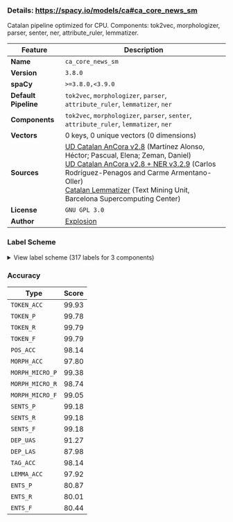 ### Details: https://spacy.io/models/ca#ca_core_news_sm

Catalan pipeline optimized for CPU. Components: tok2vec, morphologizer, parser, senter, ner, attribute_ruler, lemmatizer.

| Feature | Description |
| --- | --- |
| **Name** | `ca_core_news_sm` |
| **Version** | `3.8.0` |
| **spaCy** | `>=3.8.0,<3.9.0` |
| **Default Pipeline** | `tok2vec`, `morphologizer`, `parser`, `attribute_ruler`, `lemmatizer`, `ner` |
| **Components** | `tok2vec`, `morphologizer`, `parser`, `senter`, `attribute_ruler`, `lemmatizer`, `ner` |
| **Vectors** | 0 keys, 0 unique vectors (0 dimensions) |
| **Sources** | [UD Catalan AnCora v2.8](https://github.com/UniversalDependencies/UD_Catalan-AnCora) (Martínez Alonso, Héctor; Pascual, Elena; Zeman, Daniel)<br />[UD Catalan AnCora v2.8 + NER v3.2.9](https://github.com/TeMU-BSC/spacy/releases/tag/3.2.9) (Carlos Rodríguez-Penagos and Carme Armentano-Oller)<br />[Catalan Lemmatizer](https://github.com/explosion/spacy-lookups-data) (Text Mining Unit, Barcelona Supercomputing Center) |
| **License** | `GNU GPL 3.0` |
| **Author** | [Explosion](https://explosion.ai) |

### Label Scheme

<details>

<summary>View label scheme (317 labels for 3 components)</summary>

| Component | Labels |
| --- | --- |
| **`morphologizer`** | `Definite=Def\|Gender=Masc\|Number=Sing\|POS=DET\|PronType=Art`, `POS=PROPN`, `POS=PUNCT\|PunctSide=Ini\|PunctType=Brck`, `POS=PUNCT\|PunctSide=Fin\|PunctType=Brck`, `Mood=Ind\|Number=Sing\|POS=AUX\|Person=3\|Tense=Pres\|VerbForm=Fin`, `Gender=Masc\|Number=Sing\|POS=VERB\|Tense=Past\|VerbForm=Part`, `Definite=Def\|Gender=Fem\|Number=Sing\|POS=DET\|PronType=Art`, `Gender=Fem\|Number=Sing\|POS=NOUN`, `POS=ADP`, `NumType=Card\|Number=Plur\|POS=NUM`, `Gender=Masc\|Number=Plur\|POS=NOUN`, `Number=Sing\|POS=ADJ`, `POS=CCONJ`, `Gender=Fem\|Number=Sing\|POS=DET\|PronType=Ind`, `NumForm=Digit\|NumType=Card\|POS=NUM`, `NumForm=Digit\|POS=NOUN`, `Gender=Masc\|Number=Plur\|POS=ADJ`, `POS=PUNCT\|PunctType=Comm`, `POS=AUX\|VerbForm=Inf`, `Case=Acc,Dat\|POS=PRON\|Person=3\|PrepCase=Npr\|PronType=Prs\|Reflex=Yes`, `Definite=Def\|Gender=Masc\|Number=Plur\|POS=DET\|PronType=Art`, `POS=PRON\|PronType=Rel`, `Mood=Ind\|Number=Plur\|POS=VERB\|Person=3\|Tense=Imp\|VerbForm=Fin`, `Gender=Fem\|Number=Sing\|POS=DET\|PronType=Art`, `Gender=Fem\|Number=Sing\|POS=DET\|Person=3\|Poss=Yes\|PronType=Prs`, `Definite=Def\|Gender=Fem\|Number=Plur\|POS=DET\|PronType=Art`, `Gender=Fem\|Number=Plur\|POS=NOUN`, `Gender=Fem\|Number=Plur\|POS=ADJ`, `POS=VERB\|VerbForm=Inf`, `Case=Acc,Dat\|Number=Plur\|POS=PRON\|Person=3\|PronType=Prs`, `Number=Plur\|POS=ADJ`, `POS=PUNCT\|PunctType=Peri`, `Number=Sing\|POS=PRON\|PronType=Rel`, `Gender=Masc\|Number=Sing\|POS=NOUN`, `Mood=Imp\|Number=Sing\|POS=VERB\|Person=2\|VerbForm=Fin`, `Gender=Masc\|Number=Plur\|POS=ADJ\|VerbForm=Part`, `POS=SCONJ`, `Mood=Ind\|Number=Plur\|POS=AUX\|Person=3\|Tense=Pres\|VerbForm=Fin`, `Gender=Masc\|Number=Plur\|POS=VERB\|Tense=Past\|VerbForm=Part`, `Definite=Def\|Number=Sing\|POS=DET\|PronType=Art`, `Gender=Masc\|Number=Sing\|POS=DET\|PronType=Ind`, `Gender=Fem\|Number=Plur\|POS=ADJ\|VerbForm=Part`, `Gender=Masc\|Number=Sing\|POS=DET\|PronType=Dem`, `POS=VERB\|VerbForm=Ger`, `POS=NOUN`, `Gender=Fem\|NumType=Card\|Number=Sing\|POS=NUM`, `Gender=Fem\|Number=Sing\|POS=ADJ\|VerbForm=Part`, `Gender=Fem\|NumType=Ord\|Number=Plur\|POS=ADJ`, `POS=SYM`, `Gender=Masc\|Number=Sing\|POS=ADJ`, `Gender=Masc\|Number=Sing\|POS=ADJ\|VerbForm=Part`, `Mood=Ind\|Number=Sing\|POS=VERB\|Person=3\|Tense=Pres\|VerbForm=Fin`, `Gender=Fem\|Number=Sing\|POS=DET\|PronType=Dem`, `POS=ADV\|Polarity=Neg`, `POS=ADV`, `Number=Sing\|POS=PRON\|PronType=Dem`, `Number=Sing\|POS=NOUN`, `Mood=Ind\|Number=Plur\|POS=VERB\|Person=3\|Tense=Pres\|VerbForm=Fin`, `Number=Plur\|POS=NOUN`, `Mood=Sub\|Number=Plur\|POS=VERB\|Person=3\|Tense=Imp\|VerbForm=Fin`, `Gender=Fem\|Number=Sing\|POS=ADJ`, `Mood=Sub\|Number=Sing\|POS=VERB\|Person=1\|Tense=Pres\|VerbForm=Fin`, `Gender=Masc\|Number=Sing\|POS=PRON\|PronType=Tot`, `Case=Loc\|POS=PRON\|Person=3\|PronType=Prs`, `Gender=Fem\|NumType=Ord\|Number=Sing\|POS=ADJ`, `Degree=Cmp\|POS=ADV`, `Gender=Fem\|Number=Plur\|POS=DET\|PronType=Art`, `Gender=Fem\|Number=Plur\|POS=DET\|Person=3\|Poss=Yes\|PronType=Prs`, `Mood=Ind\|Number=Sing\|POS=VERB\|Person=3\|Tense=Fut\|VerbForm=Fin`, `Gender=Masc\|NumType=Ord\|Number=Sing\|POS=ADJ`, `Mood=Ind\|Number=Sing\|POS=AUX\|Person=3\|Tense=Fut\|VerbForm=Fin`, `NumType=Card\|POS=NUM`, `Mood=Ind\|Number=Plur\|POS=VERB\|Person=3\|Tense=Fut\|VerbForm=Fin`, `Number=Sing\|POS=PRON\|PronType=Ind`, `Gender=Masc\|Number=Sing\|POS=DET\|PronType=Art`, `Number=Plur\|POS=DET\|PronType=Ind`, `Mood=Sub\|Number=Plur\|POS=VERB\|Person=3\|Tense=Pres\|VerbForm=Fin`, `Gender=Masc\|Number=Plur\|POS=DET\|PronType=Dem`, `Mood=Ind\|Number=Plur\|POS=AUX\|Person=3\|Tense=Fut\|VerbForm=Fin`, `Gender=Masc\|NumType=Card\|Number=Sing\|POS=NUM`, `Mood=Sub\|Number=Plur\|POS=AUX\|Person=3\|Tense=Pres\|VerbForm=Fin`, `Case=Acc\|Gender=Fem\|Number=Sing\|POS=PRON\|Person=3\|PronType=Prs`, `Number=Sing\|POS=DET\|PronType=Ind`, `POS=PUNCT`, `Number=Sing\|POS=DET\|PronType=Rel`, `Case=Gen\|POS=PRON\|Person=3\|PronType=Prs`, `Gender=Fem\|NumType=Card\|Number=Plur\|POS=NUM`, `Mood=Ind\|Number=Plur\|POS=VERB\|Person=1\|Tense=Pres\|VerbForm=Fin`, `POS=DET\|PronType=Ind`, `POS=AUX`, `Case=Acc\|Gender=Neut\|Number=Sing\|POS=PRON\|Person=3\|PronType=Prs`, `Case=Acc,Dat\|Number=Plur\|POS=PRON\|Person=1\|PronType=Prs`, `Degree=Cmp\|Number=Sing\|POS=ADJ`, `Number=Sing\|POS=VERB`, `Gender=Masc\|Number=Plur\|POS=PRON\|PronType=Ind`, `Gender=Fem\|Number=Plur\|POS=DET\|PronType=Dem`, `Gender=Masc\|Number=Plur\|POS=DET\|PronType=Art`, `Gender=Masc\|Number=Plur\|POS=DET\|Person=3\|Poss=Yes\|PronType=Prs`, `Case=Acc\|Gender=Fem,Masc\|Number=Sing\|POS=PRON\|Person=3\|PronType=Prs`, `Gender=Fem\|Number=Sing\|POS=VERB\|Tense=Past\|VerbForm=Part`, `Gender=Masc\|Number=Sing\|POS=PRON\|PronType=Ind`, `Gender=Fem\|Number=Plur\|POS=PRON\|PronType=Ind`, `Mood=Sub\|Number=Sing\|POS=VERB\|Person=3\|Tense=Pres\|VerbForm=Fin`, `Number=Plur\|POS=PRON\|PronType=Rel`, `Gender=Masc\|Number=Plur\|POS=DET\|PronType=Int`, `Mood=Ind\|Number=Plur\|POS=AUX\|Person=3\|Tense=Imp\|VerbForm=Fin`, `AdvType=Tim\|POS=NOUN`, `Gender=Masc\|Number=Plur\|POS=DET\|PronType=Ind`, `Gender=Fem\|Number=Plur\|POS=DET\|PronType=Ind`, `Gender=Masc\|Number=Sing\|POS=DET\|PronType=Int`, `Mood=Cnd\|Number=Sing\|POS=AUX\|Person=3\|VerbForm=Fin`, `Mood=Ind\|Number=Sing\|POS=VERB\|Person=3\|Tense=Imp\|VerbForm=Fin`, `Number=Sing\|POS=DET\|PronType=Art`, `Gender=Masc\|Number=Sing\|POS=DET\|Person=3\|Poss=Yes\|PronType=Prs`, `Case=Acc\|Gender=Masc\|Number=Sing\|POS=PRON\|Person=3\|PronType=Prs`, `Gender=Masc\|Number=Sing\|POS=PRON\|PronType=Int`, `POS=PUNCT\|PunctType=Semi`, `Mood=Cnd\|Number=Plur\|POS=AUX\|Person=3\|VerbForm=Fin`, `Case=Dat\|Number=Sing\|POS=PRON\|Person=3\|PronType=Prs`, `Gender=Masc\|NumType=Card\|Number=Plur\|POS=NUM`, `Mood=Ind\|Number=Sing\|POS=AUX\|Person=3\|Tense=Imp\|VerbForm=Fin`, `Gender=Fem\|Number=Sing\|POS=PRON\|PronType=Ind`, `Mood=Sub\|Number=Sing\|POS=AUX\|Person=3\|Tense=Imp\|VerbForm=Fin`, `NumForm=Digit\|POS=SYM`, `Gender=Masc\|Number=Sing\|POS=AUX\|Tense=Past\|VerbForm=Part`, `Gender=Fem\|Number=Sing\|POS=PRON\|PronType=Int`, `Gender=Fem\|Number=Sing\|POS=DET\|PronType=Int`, `POS=PRON\|PronType=Int`, `Gender=Fem\|Number=Plur\|POS=DET\|PronType=Int`, `Mood=Cnd\|Number=Sing\|POS=VERB\|Person=3\|VerbForm=Fin`, `Mood=Cnd\|Number=Plur\|POS=VERB\|Person=3\|VerbForm=Fin`, `POS=PART`, `Gender=Fem\|Number=Sing\|POS=PRON\|PronType=Dem`, `Gender=Masc\|Number=Sing\|POS=DET\|PronType=Tot`, `Gender=Masc\|Number=Plur\|POS=PRON\|PronType=Dem`, `POS=ADJ`, `Gender=Masc\|Number=Plur\|POS=PRON\|Person=3\|PronType=Prs`, `Degree=Cmp\|Number=Plur\|POS=ADJ`, `POS=PUNCT\|PunctType=Dash`, `Mood=Sub\|Number=Sing\|POS=AUX\|Person=3\|Tense=Pres\|VerbForm=Fin`, `Case=Acc\|Gender=Fem\|Number=Plur\|POS=PRON\|Person=3\|PronType=Prs`, `Mood=Sub\|Number=Sing\|POS=VERB\|Person=3\|Tense=Imp\|VerbForm=Fin`, `POS=SPACE`, `Gender=Fem\|Number=Plur\|POS=VERB\|Tense=Past\|VerbForm=Part`, `Gender=Fem\|Number=Sing\|POS=PRON\|Person=3\|PronType=Prs`, `Gender=Masc\|POS=NOUN`, `Mood=Ind\|Number=Sing\|POS=VERB\|Person=3\|Tense=Past\|VerbForm=Fin`, `Gender=Fem\|Number=Plur\|POS=PRON\|PronType=Int`, `Gender=Masc\|NumType=Ord\|Number=Plur\|POS=ADJ`, `Mood=Ind\|Number=Plur\|POS=AUX\|Person=1\|Tense=Fut\|VerbForm=Fin`, `POS=PUNCT\|PunctType=Colo`, `Gender=Masc\|NumType=Card\|POS=NUM`, `Gender=Masc\|Number=Sing\|POS=PRON\|Person=3\|PronType=Prs`, `Number=Sing\|POS=PRON\|PronType=Int`, `POS=PUNCT\|PunctType=Quot`, `Mood=Imp\|Number=Sing\|POS=VERB\|Person=3\|VerbForm=Fin`, `Gender=Fem\|Number=Sing\|Number[psor]=Plur\|POS=DET\|Person=1\|Poss=Yes\|PronType=Prs`, `Gender=Masc\|Number=Sing\|Number[psor]=Plur\|POS=DET\|Person=1\|Poss=Yes\|PronType=Prs`, `Mood=Ind\|Number=Plur\|POS=VERB\|Person=1\|Tense=Fut\|VerbForm=Fin`, `POS=AUX\|VerbForm=Ger`, `Gender=Fem\|Number=Plur\|POS=PRON\|Person=3\|PronType=Prs`, `Mood=Imp\|Number=Sing\|POS=AUX\|Person=3\|VerbForm=Fin`, `Number=Plur\|POS=PRON\|PronType=Ind`, `Gender=Masc\|Number=Sing\|POS=PRON\|PronType=Dem`, `Case=Acc,Dat\|Number=Sing\|POS=PRON\|Person=2\|Polite=Infm\|PrepCase=Npr\|PronType=Prs`, `Gender=Masc\|Number=Plur\|POS=PRON\|PronType=Int`, `Mood=Ind\|Number=Plur\|POS=AUX\|Person=1\|Tense=Pres\|VerbForm=Fin`, `NumForm=Digit\|NumType=Frac\|POS=NUM`, `POS=VERB`, `Gender=Fem\|Number=Plur\|POS=PRON\|PronType=Dem`, `Gender=Fem\|POS=NOUN`, `Case=Acc,Dat\|Number=Sing\|POS=PRON\|Person=1\|PrepCase=Npr\|PronType=Prs`, `Mood=Sub\|Number=Plur\|POS=VERB\|Person=2\|Tense=Pres\|VerbForm=Fin`, `Mood=Ind\|Number=Plur\|POS=AUX\|Person=2\|Tense=Fut\|VerbForm=Fin`, `Mood=Sub\|Number=Plur\|POS=AUX\|Person=1\|Tense=Pres\|VerbForm=Fin`, `Mood=Sub\|Number=Plur\|POS=AUX\|Person=3\|Tense=Imp\|VerbForm=Fin`, `Number=Plur\|POS=PRON\|Person=1\|PronType=Prs`, `Mood=Ind\|Number=Sing\|POS=VERB\|Person=1\|Tense=Pres\|VerbForm=Fin`, `Case=Nom\|Number=Sing\|POS=PRON\|Person=2\|Polite=Infm\|PronType=Prs`, `POS=X`, `Mood=Cnd\|Number=Plur\|POS=AUX\|Person=1\|VerbForm=Fin`, `Number=Sing\|POS=DET\|PronType=Dem`, `POS=DET`, `Mood=Ind\|Number=Sing\|POS=VERB\|Person=1\|Tense=Fut\|VerbForm=Fin`, `Mood=Ind\|Number=Sing\|POS=AUX\|Person=1\|Tense=Pres\|VerbForm=Fin`, `POS=DET\|PronType=Art`, `Gender=Masc\|Number=Sing\|POS=PRON\|Person=3\|Poss=Yes\|PronType=Prs`, `NumType=Ord\|Number=Sing\|POS=ADJ`, `Gender=Fem\|Number=Sing\|POS=AUX\|Tense=Past\|VerbForm=Part`, `Number=Plur\|Number[psor]=Plur\|POS=DET\|Person=1\|Poss=Yes\|PronType=Prs`, `Gender=Fem\|Number=Plur\|POS=AUX\|Tense=Past\|VerbForm=Part`, `Gender=Masc\|Number=Plur\|POS=AUX\|Tense=Past\|VerbForm=Part`, `Number=Plur\|POS=PRON\|PronType=Dem`, `Mood=Imp\|Number=Plur\|POS=VERB\|Person=1\|VerbForm=Fin`, `POS=PRON\|PronType=Ind`, `Mood=Ind\|Number=Sing\|POS=VERB\|Person=2\|Tense=Pres\|VerbForm=Fin`, `Mood=Imp\|Number=Plur\|POS=VERB\|Person=3\|VerbForm=Fin`, `Case=Nom\|Number=Sing\|POS=PRON\|Person=1\|PronType=Prs`, `Case=Acc\|Number=Sing\|POS=PRON\|Person=1\|PrepCase=Pre\|PronType=Prs`, `Mood=Ind\|Number=Sing\|POS=AUX\|Person=2\|Tense=Pres\|VerbForm=Fin`, `Mood=Ind\|Number=Plur\|POS=VERB\|Person=1\|Tense=Imp\|VerbForm=Fin`, `POS=PUNCT\|PunctSide=Fin\|PunctType=Qest`, `NumForm=Digit\|NumType=Ord\|POS=ADJ`, `Case=Acc\|POS=PRON\|Person=3\|PrepCase=Pre\|PronType=Prs\|Reflex=Yes`, `NumForm=Digit\|NumType=Frac\|POS=SYM`, `Mood=Ind\|Number=Plur\|POS=VERB\|Person=2\|Tense=Pres\|VerbForm=Fin`, `Gender=Masc\|Number=Sing\|Number[psor]=Sing\|POS=DET\|Person=2\|Poss=Yes\|PronType=Prs`, `Gender=Masc\|Number=Plur\|POS=PRON\|Person=3\|Poss=Yes\|PronType=Prs`, `Mood=Sub\|Number=Plur\|POS=VERB\|Person=1\|Tense=Pres\|VerbForm=Fin`, `POS=PUNCT\|PunctSide=Ini\|PunctType=Qest`, `NumType=Card\|Number=Sing\|POS=NUM`, `Foreign=Yes\|POS=PRON\|PronType=Int`, `Foreign=Yes\|Mood=Ind\|POS=VERB\|VerbForm=Fin`, `Foreign=Yes\|POS=ADP`, `Gender=Masc\|Number=Sing\|POS=PROPN`, `POS=PUNCT\|PunctSide=Ini\|PunctType=Excl`, `POS=PUNCT\|PunctSide=Fin\|PunctType=Excl`, `Mood=Cnd\|Number=Sing\|POS=AUX\|Person=1\|VerbForm=Fin`, `Number=Plur\|POS=PRON\|Person=2\|Polite=Form\|PronType=Prs`, `Mood=Sub\|POS=AUX\|Person=1\|Tense=Imp\|VerbForm=Fin`, `POS=PUNCT\|PunctSide=Ini\|PunctType=Comm`, `POS=PUNCT\|PunctSide=Fin\|PunctType=Comm`, `Number=Plur\|POS=PRON\|Person=2\|PronType=Prs`, `Mood=Ind\|Number=Plur\|POS=AUX\|Person=2\|Tense=Pres\|VerbForm=Fin`, `Case=Acc,Dat\|Number=Plur\|POS=PRON\|Person=2\|PronType=Prs`, `Mood=Cnd\|Number=Sing\|POS=VERB\|Person=1\|VerbForm=Fin`, `Mood=Cnd\|Number=Plur\|POS=VERB\|Person=1\|VerbForm=Fin`, `Mood=Ind\|Number=Plur\|POS=AUX\|Person=1\|Tense=Imp\|VerbForm=Fin`, `Gender=Masc\|Number=Plur\|Number[psor]=Sing\|POS=DET\|Person=1\|Poss=Yes\|PronType=Prs`, `Definite=Ind\|Gender=Masc\|Number=Sing\|POS=DET\|PronType=Art`, `Number=Sing\|POS=PRON\|Person=2\|Polite=Form\|PronType=Prs`, `Gender=Masc\|Number=Sing\|Number[psor]=Sing\|POS=DET\|Person=1\|Poss=Yes\|PronType=Prs`, `Mood=Ind\|Number=Sing\|POS=VERB\|Person=1\|Tense=Imp\|VerbForm=Fin`, `POS=VERB\|Tense=Past\|VerbForm=Part`, `Mood=Imp\|Number=Plur\|POS=AUX\|Person=3\|VerbForm=Fin`, `Case=Nom\|POS=PRON\|Person=3\|PronType=Prs`, `Mood=Ind\|Number=Sing\|POS=AUX\|Person=3\|Tense=Past\|VerbForm=Fin`, `Gender=Fem\|Number=Sing\|POS=PRON\|Person=3\|Poss=Yes\|PronType=Prs`, `Gender=Masc\|Number=Sing\|POS=PRON\|PronType=Rel`, `Definite=Ind\|Number=Sing\|POS=DET\|PronType=Art`, `Gender=Masc\|Number=Sing\|Number[psor]=Plur\|POS=PRON\|Person=1\|Poss=Yes\|PronType=Prs`, `Number=Plur\|Number[psor]=Plur\|POS=PRON\|Person=1\|Poss=Yes\|PronType=Prs`, `POS=AUX\|Tense=Past\|VerbForm=Part`, `Gender=Fem\|NumType=Card\|POS=NUM`, `Mood=Ind\|Number=Sing\|POS=AUX\|Person=1\|Tense=Imp\|VerbForm=Fin`, `Mood=Sub\|Number=Sing\|POS=VERB\|Person=1\|Tense=Imp\|VerbForm=Fin`, `Gender=Fem\|Number=Plur\|POS=PRON\|Person=3\|Poss=Yes\|PronType=Prs`, `Mood=Ind\|Number=Sing\|POS=AUX\|Person=1\|Tense=Fut\|VerbForm=Fin`, `Mood=Ind\|Number=Plur\|POS=AUX\|Person=3\|Tense=Past\|VerbForm=Fin`, `AdvType=Tim\|Degree=Cmp\|POS=ADV`, `Case=Acc\|Number=Sing\|POS=PRON\|Person=2\|Polite=Infm\|PrepCase=Pre\|PronType=Prs`, `POS=DET\|PronType=Rel`, `Definite=Ind\|Gender=Fem\|Number=Plur\|POS=DET\|PronType=Art`, `Mood=Ind\|Number=Plur\|POS=VERB\|Person=2\|Tense=Fut\|VerbForm=Fin`, `POS=INTJ`, `Mood=Sub\|Number=Sing\|POS=AUX\|Person=1\|Tense=Pres\|VerbForm=Fin`, `POS=VERB\|VerbForm=Fin`, `Mood=Ind\|Number=Plur\|POS=VERB\|Person=3\|Tense=Past\|VerbForm=Fin`, `Definite=Ind\|Gender=Fem\|Number=Sing\|POS=DET\|PronType=Art`, `Mood=Sub\|Number=Plur\|POS=AUX\|Person=1\|Tense=Imp\|VerbForm=Fin`, `Gender=Fem\|Number=Sing\|Number[psor]=Sing\|POS=PRON\|Person=3\|Poss=Yes\|PronType=Prs`, `Mood=Sub\|Number=Sing\|POS=VERB\|Person=2\|Tense=Pres\|VerbForm=Fin`, `Case=Acc\|POS=PRON\|Person=3\|PronType=Prs\|Reflex=Yes`, `Foreign=Yes\|POS=NOUN`, `Foreign=Yes\|Mood=Ind\|Number=Sing\|POS=AUX\|Person=3\|Tense=Pres\|VerbForm=Fin`, `Foreign=Yes\|Gender=Masc\|Number=Sing\|POS=PRON\|Person=3\|PronType=Prs`, `Foreign=Yes\|POS=SCONJ`, `Foreign=Yes\|Gender=Fem\|Number=Sing\|POS=DET\|PronType=Art`, `Gender=Masc\|POS=SYM`, `Gender=Fem\|Number=Sing\|Number[psor]=Sing\|POS=DET\|Person=2\|Poss=Yes\|PronType=Prs`, `Number=Sing\|POS=DET\|Person=3\|Poss=Yes\|PronType=Prs`, `Gender=Masc\|Number=Plur\|Number[psor]=Sing\|POS=DET\|Person=2\|Poss=Yes\|PronType=Prs`, `Gender=Fem\|Number=Sing\|POS=PROPN`, `Mood=Sub\|Number=Plur\|POS=VERB\|Person=1\|Tense=Imp\|VerbForm=Fin`, `Definite=Def\|Foreign=Yes\|Gender=Masc\|Number=Sing\|POS=DET\|PronType=Art`, `Foreign=Yes\|POS=VERB`, `Foreign=Yes\|POS=ADJ`, `Foreign=Yes\|POS=DET`, `Foreign=Yes\|POS=ADV`, `POS=PUNCT\|PunctSide=Fin\|Punta d'aignctType=Brck`, `Degree=Cmp\|POS=ADJ`, `AdvType=Tim\|POS=SYM`, `Number=Plur\|POS=DET\|PronType=Dem`, `Mood=Ind\|Number=Sing\|POS=VERB\|Person=2\|Tense=Fut\|VerbForm=Fin` |
| **`parser`** | `ROOT`, `acl`, `advcl`, `advmod`, `amod`, `appos`, `aux`, `case`, `cc`, `ccomp`, `compound`, `conj`, `cop`, `csubj`, `dep`, `det`, `expl:pass`, `fixed`, `flat`, `iobj`, `mark`, `nmod`, `nsubj`, `nummod`, `obj`, `obl`, `parataxis`, `punct`, `xcomp` |
| **`ner`** | `LOC`, `MISC`, `ORG`, `PER` |

</details>

### Accuracy

| Type | Score |
| --- | --- |
| `TOKEN_ACC` | 99.93 |
| `TOKEN_P` | 99.78 |
| `TOKEN_R` | 99.79 |
| `TOKEN_F` | 99.79 |
| `POS_ACC` | 98.14 |
| `MORPH_ACC` | 97.80 |
| `MORPH_MICRO_P` | 99.38 |
| `MORPH_MICRO_R` | 98.74 |
| `MORPH_MICRO_F` | 99.05 |
| `SENTS_P` | 99.18 |
| `SENTS_R` | 99.18 |
| `SENTS_F` | 99.18 |
| `DEP_UAS` | 91.27 |
| `DEP_LAS` | 87.98 |
| `TAG_ACC` | 98.14 |
| `LEMMA_ACC` | 97.92 |
| `ENTS_P` | 80.87 |
| `ENTS_R` | 80.01 |
| `ENTS_F` | 80.44 |